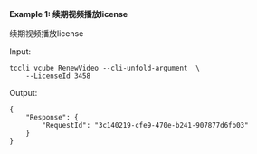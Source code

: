 **Example 1: 续期视频播放license**

续期视频播放license

Input: 

```
tccli vcube RenewVideo --cli-unfold-argument  \
    --LicenseId 3458
```

Output: 
```
{
    "Response": {
        "RequestId": "3c140219-cfe9-470e-b241-907877d6fb03"
    }
}
```

